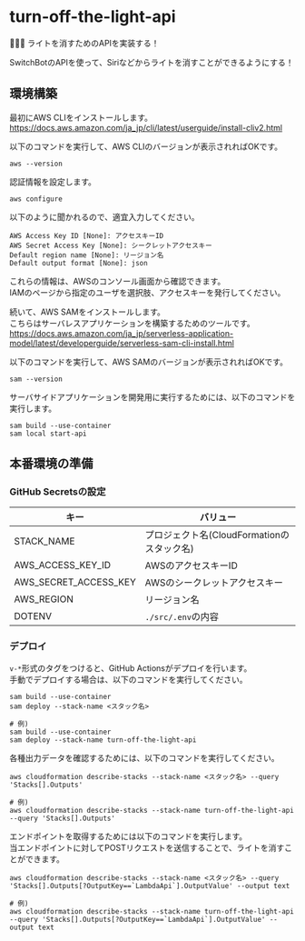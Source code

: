 # turn-off-the-light-api

🍾🍾🍾 ライトを消すためのAPIを実装する！  

SwitchBotのAPIを使って、Siriなどからライトを消すことができるようにする！  

## 環境構築

最初にAWS CLIをインストールします。  
<https://docs.aws.amazon.com/ja_jp/cli/latest/userguide/install-cliv2.html>  

以下のコマンドを実行して、AWS CLIのバージョンが表示されればOKです。  

```shell
aws --version
```

認証情報を設定します。  

```shell
aws configure
```

以下のように聞かれるので、適宜入力してください。

```shell
AWS Access Key ID [None]: アクセスキーID
AWS Secret Access Key [None]: シークレットアクセスキー
Default region name [None]: リージョン名
Default output format [None]: json
```

これらの情報は、AWSのコンソール画面から確認できます。  
IAMのページから指定のユーザを選択肢、アクセスキーを発行してください。  

続いて、AWS SAMをインストールします。  
こちらはサーバレスアプリケーションを構築するためのツールです。  
<https://docs.aws.amazon.com/ja_jp/serverless-application-model/latest/developerguide/serverless-sam-cli-install.html>  

以下のコマンドを実行して、AWS SAMのバージョンが表示されればOKです。  

```shell
sam --version
```

サーバサイドアプリケーションを開発用に実行するためには、以下のコマンドを実行します。  

```shell
sam build --use-container
sam local start-api
```

## 本番環境の準備

### GitHub Secretsの設定

| キー | バリュー |
| --- | --- |
| STACK_NAME | プロジェクト名(CloudFormationのスタック名) |
| AWS_ACCESS_KEY_ID | AWSのアクセスキーID |
| AWS_SECRET_ACCESS_KEY | AWSのシークレットアクセスキー |
| AWS_REGION | リージョン名 |
| DOTENV | `./src/.env`の内容 |

### デプロイ

`v-*`形式のタグをつけると、GitHub Actionsがデプロイを行います。  
手動でデプロイする場合は、以下のコマンドを実行してください。  

```shell
sam build --use-container
sam deploy --stack-name <スタック名>

# 例)
sam build --use-container
sam deploy --stack-name turn-off-the-light-api
```

各種出力データを確認するためには、以下のコマンドを実行してください。  

```shell
aws cloudformation describe-stacks --stack-name <スタック名> --query 'Stacks[].Outputs'

# 例)
aws cloudformation describe-stacks --stack-name turn-off-the-light-api --query 'Stacks[].Outputs'
```

エンドポイントを取得するためには以下のコマンドを実行します。  
当エンドポイントに対してPOSTリクエストを送信することで、ライトを消すことができます。  

```shell
aws cloudformation describe-stacks --stack-name <スタック名> --query 'Stacks[].Outputs[?OutputKey==`LambdaApi`].OutputValue' --output text

# 例)
aws cloudformation describe-stacks --stack-name turn-off-the-light-api --query 'Stacks[].Outputs[?OutputKey==`LambdaApi`].OutputValue' --output text
```
